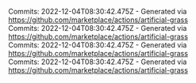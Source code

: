 Commits: 2022-12-04T08:30:42.475Z - Generated via https://github.com/marketplace/actions/artificial-grass
<br>
Commits: 2022-12-04T08:30:42.475Z - Generated via https://github.com/marketplace/actions/artificial-grass
<br>
Commits: 2022-12-04T08:30:42.475Z - Generated via https://github.com/marketplace/actions/artificial-grass
<br>
Commits: 2022-12-04T08:30:42.475Z - Generated via https://github.com/marketplace/actions/artificial-grass
<br>
